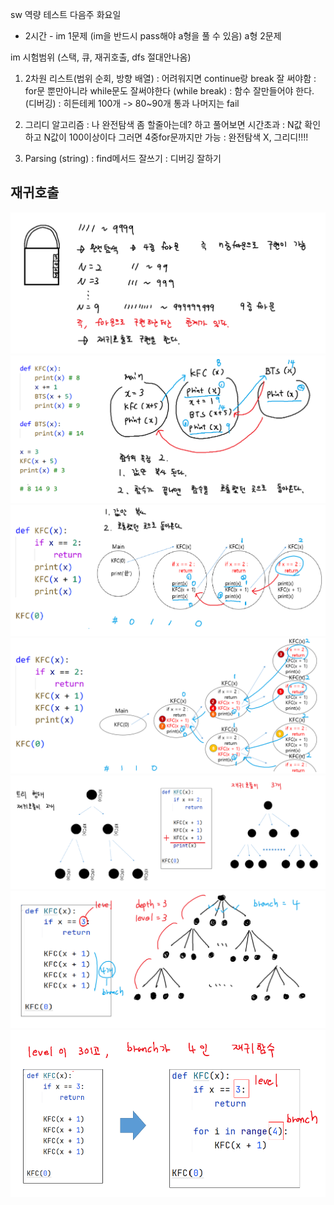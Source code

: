 sw 역량 테스트 다음주 화요일

- 2시간 -
im  1문제 (im을 반드시 pass해야 a형을 풀 수 있음)
a형 2문제

im 시험범위
(스택, 큐, 재귀호출, dfs 절대안나옴)

1. 2차원 리스트(범위 순회, 방향 배열)
   : 어려워지면 continue랑 break 잘 써야함
   : for문 뿐만아니라 while문도 잘써야한다 (while break)
   : 함수 잘만들어야 한다. (디버깅)
   : 히든테케 100개 -> 80~90개 통과 나머지는 fail

2. 그리디 알고리즘
   : 나 완전탐색 좀 할줄아는데? 하고 풀어보면 시간초과
   : N값 확인하고 N값이 100이상이다 그러면 4중for문까지만 가능
   : 완전탐색 X, 그리디!!!!

3. Parsing (string)
   : find메서드 잘쓰기
   : 디버깅 잘하기


## 재귀호출
![alt text](image-14.png)
![alt text](image-15.png)
![alt text](image-16.png)
![alt text](image-17.png)
![alt text](image-18.png)
![alt text](image-19.png)
![alt text](image-20.png)